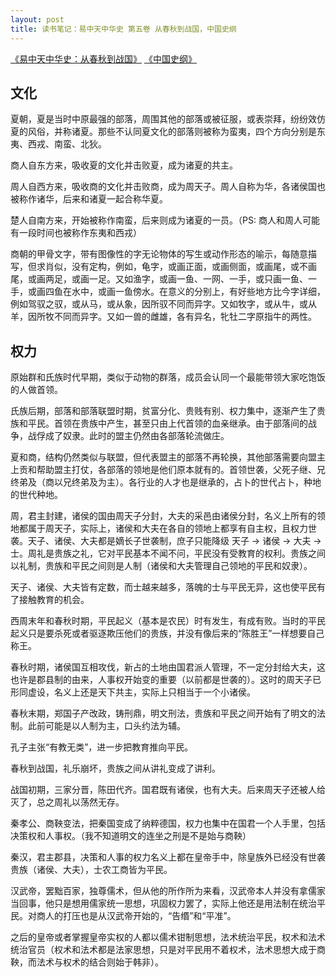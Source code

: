 ```yaml
---
layout: post
title: 读书笔记：易中天中华史 第五卷 从春秋到战国，中国史纲
---
```


[《易中天中华史：从春秋到战国》](http://read.douban.com/ebook/1898433/) [《中国史纲》](http://book.douban.com/subject/1055347/)

文化
----

夏朝，夏是当时中原最强的部落，周围其他的部落或被征服，或表崇拜，纷纷效仿夏的风俗，并称诸夏。那些不认同夏文化的部落则被称为蛮夷，四个方向分别是东夷、西戎、南蛮、北狄。

商人自东方来，吸收夏的文化并击败夏，成为诸夏的共主。

周人自西方来，吸收商的文化并击败商，成为周天子。周人自称为华，各诸侯国也被称作诸华，后来和诸夏一起合称华夏。

楚人自南方来，开始被称作南蛮，后来则成为诸夏的一员。（PS: 商人和周人可能有一段时间也被称作东夷和西戎）

商朝的甲骨文字，带有图像性的字无论物体的写生或动作形态的喻示，每随意描写，但求肖似，没有定构，例如，龟字，或画正面，或画侧面，或画尾，或不画尾，或画两足，或画一足。又如渔字，或画一鱼、一网、一手，或只画一鱼、一手，或画四鱼在水中，或画一鱼傍水。在意义的分别上，有好些地方比今字详细，例如驾驭之驭，或从马，或从象，因所驭不同而异字。又如牧字，或从牛，或从羊，因所牧不同而异字。又如一兽的雌雄，各有异名，牝牡二字原指牛的两性。

权力
----

原始群和氏族时代早期，类似于动物的群落，成员会认同一个最能带领大家吃饱饭的人做首领。

氏族后期，部落和部落联盟时期，贫富分化、贵贱有别、权力集中，逐渐产生了贵族和平民。首领在贵族中产生，甚至只由上代首领的血亲继承。由于部落间的战争，战俘成了奴隶。此时的盟主仍然由各部落轮流做庄。

夏和商，结构仍然类似与联盟，但代表盟主的部落不再轮换，其他部落需要向盟主上贡和帮助盟主打仗，各部落的领地是他们原本就有的。首领世袭，父死子继、兄终弟及（商以兄终弟及为主）。各行业的人才也是继承的，占卜的世代占卜，种地的世代种地。

周，君主封建，诸侯的国由周天子分封，大夫的采邑由诸侯分封，名义上所有的领地都属于周天子，实际上，诸侯和大夫在各自的领地上都享有自主权，且权力世袭。天子、诸侯、大夫都是嫡长子世袭制，庶子只能降级 天子 -> 诸侯 -> 大夫 -> 士。周礼是贵族之礼，它对平民基本不闻不问，平民没有受教育的权利。贵族之间以礼制，贵族和平民之间则是人制（诸侯和大夫管理自己领地的平民和奴隶）。

天子、诸侯、大夫皆有定数，而士越来越多，落魄的士与平民无异，这也使平民有了接触教育的机会。

西周末年和春秋时期，平民起义（基本是农民）时有发生，有成有败。当时的平民起义只是要杀死或者驱逐欺压他们的贵族，并没有像后来的“陈胜王”一样想要自己称王。

春秋时期，诸侯国互相攻伐，新占的土地由国君派人管理，不一定分封给大夫，这也许是郡县制的由来，人事权开始变的重要（以前都是世袭的）。这时的周天子已形同虚设，名义上还是天下共主，实际上只相当于一个小诸侯。

春秋末期，郑国子产改政，铸刑鼎，明文刑法，贵族和平民之间开始有了明文的法制。此前可能是以人制为主，口头约法为辅。

孔子主张“有教无类”，进一步把教育推向平民。

春秋到战国，礼乐崩坏，贵族之间从讲礼变成了讲利。

战国初期，三家分晋，陈田代齐。国君既有诸侯，也有大夫。后来周天子还被人给灭了，总之周礼以荡然无存。

秦孝公、商鞅变法，把秦国变成了纳粹德国，权力也集中在国君一个人手里，包括决策权和人事权。（我不知道明文的连坐之刑是不是始与商鞅）

秦汉，君主郡县，决策和人事的权力名义上都在皇帝手中，除皇族外已经没有世袭贵族（诸侯、大夫），士农工商皆为平民。

汉武帝，罢黜百家，独尊儒术，但从他的所作所为来看，汉武帝本人并没有拿儒家当回事，他只是想用儒家统一思想，巩固权力罢了，实际上他还是用法制在统治平民。对商人的打压也是从汉武帝开始的，“告缗”和“平准”。

之后的皇帝或者掌握皇帝实权的人都以儒术钳制思想，法术统治平民，权术和法术统治官员（权术和法术都是法家思想，只是对平民用不着权术，法术思想大成于商鞅，而法术与权术的结合则始于韩非）。
